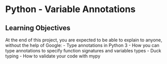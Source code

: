 # Python - Variable Annotations

## Learning Objectives
At the end of this project, you are expected to be able to explain to anyone, without the help of Google:
    - Type annotations in Python 3
    - How you can type annotations to specify function signatures and variables types 
    - Duck typing 
    - How to validate your code with mypy